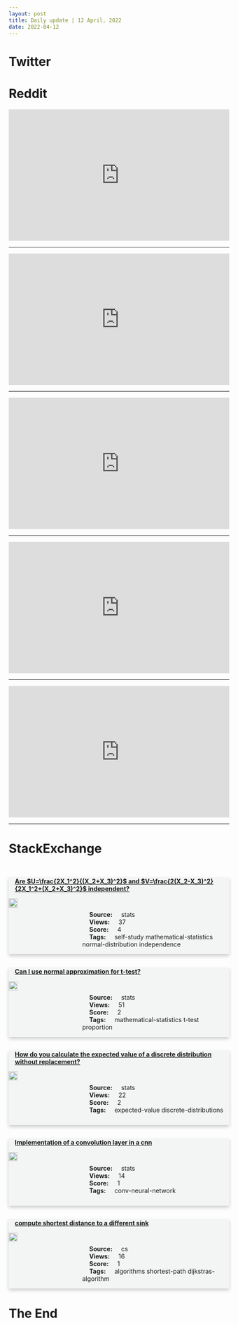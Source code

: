 ```yaml
---
layout: post
title: Daily update | 12 April, 2022
date: 2022-04-12
---
```


<script async src="https://platform.twitter.com/widgets.js" charset="utf-8"></script>


<script src='https://storage.ko-fi.com/cdn/scripts/overlay-widget.js'></script>
<script>
  kofiWidgetOverlay.draw('themldojo', {
    'type': 'floating-chat',
    'floating-chat.donateButton.text': 'Support me',
    'floating-chat.donateButton.background-color': '#f45d22',
    'floating-chat.donateButton.text-color': '#fff'
  });
</script>

# Twitter 

<blockquote class="twitter-tweet"><a href="https://twitter.com/mhdksafa/status/1513377993795776512"></a></blockquote>

<blockquote class="twitter-tweet"><a href="https://twitter.com/marktenenholtz/status/1513487069145751557"></a></blockquote>

<blockquote class="twitter-tweet"><a href="https://twitter.com/DataScienceDojo/status/1513562522678439939"></a></blockquote>

<blockquote class="twitter-tweet"><a href="https://twitter.com/drandrewb/status/1513568852864651271"></a></blockquote>

<blockquote class="twitter-tweet"><a href="https://twitter.com/TrackingActions/status/1513563144144236556"></a></blockquote>

<blockquote class="twitter-tweet"><a href="https://twitter.com/karpathy/status/1513416252626284545"></a></blockquote>

<blockquote class="twitter-tweet"><a href="https://twitter.com/DeepLearningAI_/status/1513532364923805699"></a></blockquote>

<blockquote class="twitter-tweet"><a href="https://twitter.com/karpathy/status/1513420766146084865"></a></blockquote>

<blockquote class="twitter-tweet"><a href="https://twitter.com/karpathy/status/1513425250284843009"></a></blockquote>

<blockquote class="twitter-tweet"><a href="https://twitter.com/ylecun/status/1513644906455224324"></a></blockquote>

# Reddit 

<iframe id="reddit-embed" src="https://www.redditmedia.com/r/datascience/comments/u17ot0/remote_work_is_going_to_be_bad_for_us_within_5?ref_source=embed&amp;ref=share&amp;embed=true" sandbox="allow-scripts allow-same-origin allow-popups" style="border: none;" height="300" width="100%" scrolling="yes"></iframe>
<hr style="width:100%;text-align:left;margin-left:0">
<iframe id="reddit-embed" src="https://www.redditmedia.com/r/datascience/comments/u1ivbw/how_i_achieved_a_6figure_base_salary_data?ref_source=embed&amp;ref=share&amp;embed=true" sandbox="allow-scripts allow-same-origin allow-popups" style="border: none;" height="300" width="100%" scrolling="yes"></iframe>
<hr style="width:100%;text-align:left;margin-left:0">
<iframe id="reddit-embed" src="https://www.redditmedia.com/r/statistics/comments/u158zk/q_is_there_a_statistics_bible?ref_source=embed&amp;ref=share&amp;embed=true" sandbox="allow-scripts allow-same-origin allow-popups" style="border: none;" height="300" width="100%" scrolling="yes"></iframe>
<hr style="width:100%;text-align:left;margin-left:0">
<iframe id="reddit-embed" src="https://www.redditmedia.com/r/dataengineering/comments/u1gkua/building_a_data_engineering_project_in_20_minutes?ref_source=embed&amp;ref=share&amp;embed=true" sandbox="allow-scripts allow-same-origin allow-popups" style="border: none;" height="300" width="100%" scrolling="yes"></iframe>
<hr style="width:100%;text-align:left;margin-left:0">
<iframe id="reddit-embed" src="https://www.redditmedia.com/r/datascience/comments/u12q8x/push_for_team_coding_standards_or_avoid_the_risk?ref_source=embed&amp;ref=share&amp;embed=true" sandbox="allow-scripts allow-same-origin allow-popups" style="border: none;" height="300" width="100%" scrolling="yes"></iframe>
<hr style="width:100%;text-align:left;margin-left:0">

<style>
.card {
box-shadow: 0 4px 8px 0 rgba(0,0,0,0.2);
transition: 0.3s;
width: 100%;
background-color: #F3F4F4;
}
p{
    margin-left:  3em;
    padding-top: 1em;
}
.part2{
    display: grid;
    grid-template-columns: 1fr 3fr;
}
h4{
    margin: 1em;
}

.card:hover {
box-shadow: 0 8px 16px 0 rgba(0,0,0,0.2);
}
b {
padding: 2px 16px;
}
</style>
  
# StackExchange 


  <br>
  <div class="card">
  <h4><a href='https://stats.stackexchange.com/questions/571184/are-u-frac2x-12x-2x-32-and-v-frac2x-2-x-322x-12x-2x-32'>Are $U=\frac{2X_1^2}{(X_2+X_3)^2}$ and $V=\frac{2(X_2-X_3)^2}{2X_1^2+(X_2+X_3)^2}$ independent?</a></h4> 
  <div class="part2">
      <img src="https://cdn.sstatic.net/Sites/stats/Img/apple-touch-icon@2.png?v=344f57aa10cc" alt="Img missing!" style="width:40%">
      <p><b>Source:</b> stats<br><b>Views:</b> 37<br><b>Score:</b> 4<br><b>Tags:</b> <span class="badge badge-dark">self-study</span> <span class="badge badge-dark">mathematical-statistics</span> <span class="badge badge-dark">normal-distribution</span> <span class="badge badge-dark">independence</span></p> 
  </div>
  </div>
      
  <br>
  <div class="card">
  <h4><a href='https://stats.stackexchange.com/questions/571170/can-i-use-normal-approximation-for-t-test'>Can I use normal approximation for t-test?</a></h4> 
  <div class="part2">
      <img src="https://cdn.sstatic.net/Sites/stats/Img/apple-touch-icon@2.png?v=344f57aa10cc" alt="Img missing!" style="width:40%">
      <p><b>Source:</b> stats<br><b>Views:</b> 51<br><b>Score:</b> 2<br><b>Tags:</b> <span class="badge badge-dark">mathematical-statistics</span> <span class="badge badge-dark">t-test</span> <span class="badge badge-dark">proportion</span></p> 
  </div>
  </div>
      
  <br>
  <div class="card">
  <h4><a href='https://stats.stackexchange.com/questions/571212/how-do-you-calculate-the-expected-value-of-a-discrete-distribution-without-repla'>How do you calculate the expected value of a discrete distribution without replacement?</a></h4> 
  <div class="part2">
      <img src="https://cdn.sstatic.net/Sites/stats/Img/apple-touch-icon@2.png?v=344f57aa10cc" alt="Img missing!" style="width:40%">
      <p><b>Source:</b> stats<br><b>Views:</b> 22<br><b>Score:</b> 2<br><b>Tags:</b> <span class="badge badge-dark">expected-value</span> <span class="badge badge-dark">discrete-distributions</span></p> 
  </div>
  </div>
      
  <br>
  <div class="card">
  <h4><a href='https://stats.stackexchange.com/questions/571138/implementation-of-a-convolution-layer-in-a-cnn'>Implementation of a convolution layer in a cnn</a></h4> 
  <div class="part2">
      <img src="https://cdn.sstatic.net/Sites/stats/Img/apple-touch-icon@2.png?v=344f57aa10cc" alt="Img missing!" style="width:40%">
      <p><b>Source:</b> stats<br><b>Views:</b> 14<br><b>Score:</b> 1<br><b>Tags:</b> <span class="badge badge-dark">conv-neural-network</span></p> 
  </div>
  </div>
      
  <br>
  <div class="card">
  <h4><a href='https://cs.stackexchange.com/questions/150575/compute-shortest-distance-to-a-different-sink'>compute shortest distance to a different sink</a></h4> 
  <div class="part2">
      <img src="https://cdn.sstatic.net/Sites/cs/Img/apple-touch-icon@2.png?v=324a3e0c2b03" alt="Img missing!" style="width:40%">
      <p><b>Source:</b> cs<br><b>Views:</b> 16<br><b>Score:</b> 1<br><b>Tags:</b> <span class="badge badge-dark">algorithms</span> <span class="badge badge-dark">shortest-path</span> <span class="badge badge-dark">dijkstras-algorithm</span></p> 
  </div>
  </div>
      
# The End